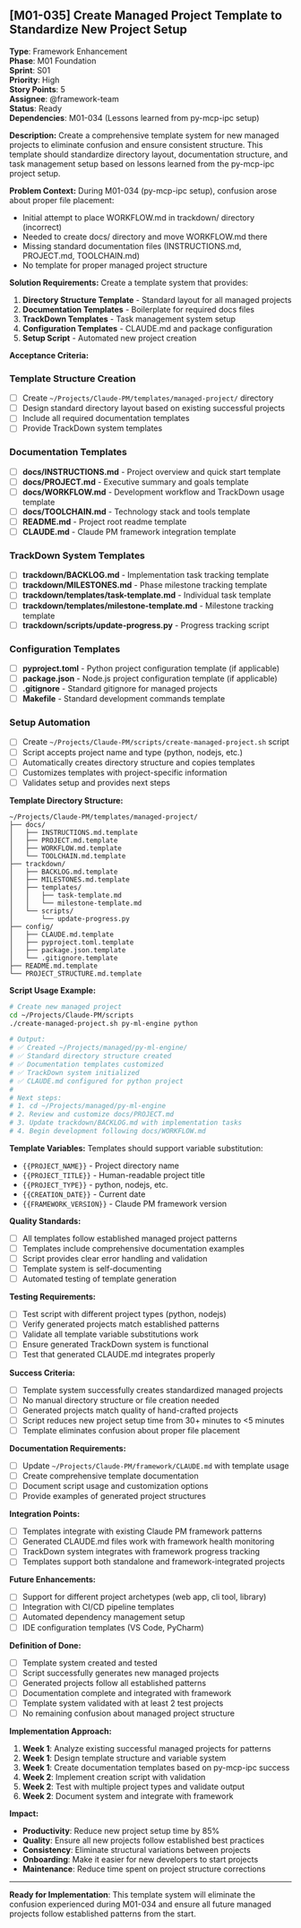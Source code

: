 ## **[M01-035]** Create Managed Project Template to Standardize New Project Setup

**Type**: Framework Enhancement  
**Phase**: M01 Foundation  
**Sprint**: S01  
**Priority**: High  
**Story Points**: 5  
**Assignee**: @framework-team  
**Status**: Ready  
**Dependencies**: M01-034 (Lessons learned from py-mcp-ipc setup)

**Description:**
Create a comprehensive template system for new managed projects to eliminate confusion and ensure consistent structure. This template should standardize directory layout, documentation structure, and task management setup based on lessons learned from the py-mcp-ipc project setup.

**Problem Context:**
During M01-034 (py-mcp-ipc setup), confusion arose about proper file placement:
- Initial attempt to place WORKFLOW.md in trackdown/ directory (incorrect)
- Needed to create docs/ directory and move WORKFLOW.md there
- Missing standard documentation files (INSTRUCTIONS.md, PROJECT.md, TOOLCHAIN.md)
- No template for proper managed project structure

**Solution Requirements:**
Create a template system that provides:
1. **Directory Structure Template** - Standard layout for all managed projects
2. **Documentation Templates** - Boilerplate for required docs files
3. **TrackDown Templates** - Task management system setup
4. **Configuration Templates** - CLAUDE.md and package configuration
5. **Setup Script** - Automated new project creation

**Acceptance Criteria:**

### Template Structure Creation
- [ ] Create `~/Projects/Claude-PM/templates/managed-project/` directory
- [ ] Design standard directory layout based on existing successful projects
- [ ] Include all required documentation templates
- [ ] Provide TrackDown system templates

### Documentation Templates
- [ ] **docs/INSTRUCTIONS.md** - Project overview and quick start template
- [ ] **docs/PROJECT.md** - Executive summary and goals template  
- [ ] **docs/WORKFLOW.md** - Development workflow and TrackDown usage template
- [ ] **docs/TOOLCHAIN.md** - Technology stack and tools template
- [ ] **README.md** - Project root readme template
- [ ] **CLAUDE.md** - Claude PM framework integration template

### TrackDown System Templates
- [ ] **trackdown/BACKLOG.md** - Implementation task tracking template
- [ ] **trackdown/MILESTONES.md** - Phase milestone tracking template
- [ ] **trackdown/templates/task-template.md** - Individual task template
- [ ] **trackdown/templates/milestone-template.md** - Milestone tracking template
- [ ] **trackdown/scripts/update-progress.py** - Progress tracking script

### Configuration Templates
- [ ] **pyproject.toml** - Python project configuration template (if applicable)
- [ ] **package.json** - Node.js project configuration template (if applicable)
- [ ] **.gitignore** - Standard gitignore for managed projects
- [ ] **Makefile** - Standard development commands template

### Setup Automation
- [ ] Create `~/Projects/Claude-PM/scripts/create-managed-project.sh` script
- [ ] Script accepts project name and type (python, nodejs, etc.)
- [ ] Automatically creates directory structure and copies templates
- [ ] Customizes templates with project-specific information
- [ ] Validates setup and provides next steps

**Template Directory Structure:**
```
~/Projects/Claude-PM/templates/managed-project/
├── docs/
│   ├── INSTRUCTIONS.md.template
│   ├── PROJECT.md.template
│   ├── WORKFLOW.md.template
│   └── TOOLCHAIN.md.template
├── trackdown/
│   ├── BACKLOG.md.template
│   ├── MILESTONES.md.template
│   ├── templates/
│   │   ├── task-template.md
│   │   └── milestone-template.md
│   └── scripts/
│       └── update-progress.py
├── config/
│   ├── CLAUDE.md.template
│   ├── pyproject.toml.template
│   ├── package.json.template
│   └── .gitignore.template
├── README.md.template
└── PROJECT_STRUCTURE.md.template
```

**Script Usage Example:**
```bash
# Create new managed project
cd ~/Projects/Claude-PM/scripts
./create-managed-project.sh py-ml-engine python

# Output:
# ✅ Created ~/Projects/managed/py-ml-engine/
# ✅ Standard directory structure created
# ✅ Documentation templates customized
# ✅ TrackDown system initialized
# ✅ CLAUDE.md configured for python project
# 
# Next steps:
# 1. cd ~/Projects/managed/py-ml-engine
# 2. Review and customize docs/PROJECT.md
# 3. Update trackdown/BACKLOG.md with implementation tasks
# 4. Begin development following docs/WORKFLOW.md
```

**Template Variables:**
Templates should support variable substitution:
- `{{PROJECT_NAME}}` - Project directory name
- `{{PROJECT_TITLE}}` - Human-readable project title
- `{{PROJECT_TYPE}}` - python, nodejs, etc.
- `{{CREATION_DATE}}` - Current date
- `{{FRAMEWORK_VERSION}}` - Claude PM framework version

**Quality Standards:**
- [ ] All templates follow established managed project patterns
- [ ] Templates include comprehensive documentation examples
- [ ] Script provides clear error handling and validation
- [ ] Template system is self-documenting
- [ ] Automated testing of template generation

**Testing Requirements:**
- [ ] Test script with different project types (python, nodejs)
- [ ] Verify generated projects match established patterns
- [ ] Validate all template variable substitutions work
- [ ] Ensure generated TrackDown system is functional
- [ ] Test that generated CLAUDE.md integrates properly

**Success Criteria:**
- [ ] Template system successfully creates standardized managed projects
- [ ] No manual directory structure or file creation needed
- [ ] Generated projects match quality of hand-crafted projects
- [ ] Script reduces new project setup time from 30+ minutes to <5 minutes
- [ ] Template eliminates confusion about proper file placement

**Documentation Requirements:**
- [ ] Update `~/Projects/Claude-PM/framework/CLAUDE.md` with template usage
- [ ] Create comprehensive template documentation
- [ ] Document script usage and customization options
- [ ] Provide examples of generated project structures

**Integration Points:**
- [ ] Templates integrate with existing Claude PM framework patterns
- [ ] Generated CLAUDE.md files work with framework health monitoring
- [ ] TrackDown system integrates with framework progress tracking
- [ ] Templates support both standalone and framework-integrated projects

**Future Enhancements:**
- [ ] Support for different project archetypes (web app, cli tool, library)
- [ ] Integration with CI/CD pipeline templates
- [ ] Automated dependency management setup
- [ ] IDE configuration templates (VS Code, PyCharm)

**Definition of Done:**
- [ ] Template system created and tested
- [ ] Script successfully generates new managed projects
- [ ] Generated projects follow all established patterns
- [ ] Documentation complete and integrated with framework
- [ ] Template system validated with at least 2 test projects
- [ ] No remaining confusion about managed project structure

**Implementation Approach:**
1. **Week 1**: Analyze existing successful managed projects for patterns
2. **Week 1**: Design template structure and variable system
3. **Week 1**: Create documentation templates based on py-mcp-ipc success
4. **Week 2**: Implement creation script with validation
5. **Week 2**: Test with multiple project types and validate output
6. **Week 2**: Document system and integrate with framework

**Impact:**
- **Productivity**: Reduce new project setup time by 85%
- **Quality**: Ensure all new projects follow established best practices
- **Consistency**: Eliminate structural variations between projects
- **Onboarding**: Make it easier for new developers to start projects
- **Maintenance**: Reduce time spent on project structure corrections

---

**Ready for Implementation**: This template system will eliminate the confusion experienced during M01-034 and ensure all future managed projects follow established patterns from the start.